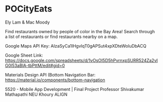 # POCityEats
Ely Lam & Mac Moody

Find restaurants owned by people of color in the Bay Area! Search through a list of restaurants or find restaurants nearby on a map.

Google Maps API Key: AIzaSyCa1IHgvlqT0gAPSut4xpXDteWoluDbACQ

Google Sheet Link: https://docs.google.com/spreadsheets/d/1vOsOI5D5hPvrnxpSURR524Za2vIG0l53aBlA-tbPttM/edit#gid=0

Materials Design API (Bottom Navigation Bar: https://material.io/components/bottom-navigation

5520 - Mobile App Development | Final Project Professor Shivakumar Mathapathi NEU Khoury ALIGN
